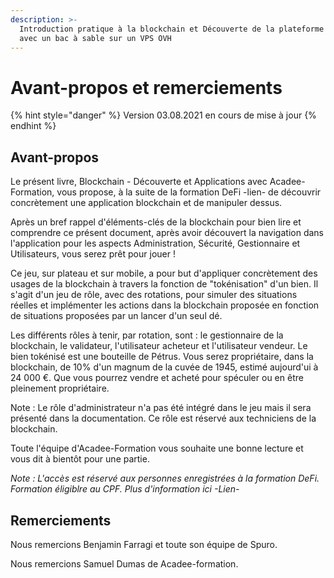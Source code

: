 ```yaml
---
description: >-
  Introduction pratique à la blockchain et Découverte de la plateforme de Spuro
  avec un bac à sable sur un VPS OVH
---
```


# Avant-propos et remerciements

{% hint style="danger" %}
Version 03.08.2021 en cours de mise à jour
{% endhint %}

## Avant-propos

Le présent livre, Blockchain - Découverte et Applications avec Acadee-Formation, vous propose, à la suite de la formation DeFi -lien- de découvrir concrètement une application blockchain et de manipuler dessus.

Après un bref rappel d'éléments-clés de la blockchain pour bien lire et comprendre ce présent document, après avoir découvert la navigation dans l'application pour les aspects Administration, Sécurité, Gestionnaire et Utilisateurs, vous serez prêt pour jouer !

Ce jeu, sur plateau et sur mobile, a pour but d'appliquer concrètement des usages de la blockchain à travers la fonction de "tokénisation" d'un bien. Il s'agit d'un jeu de rôle, avec des rotations, pour simuler des situations réelles et implémenter les actions dans la blockchain proposée en fonction de situations proposées par un lancer d'un seul dé.

Les différents rôles à tenir, par rotation, sont : le gestionnaire de la blockchain, le validateur, l'utilisateur acheteur et l'utilisateur vendeur. Le bien tokénisé est une bouteille de Pétrus. Vous serez propriétaire, dans la blockchain, de 10% d'un magnum de la cuvée de 1945, estimé aujourd'ui à 24 000 €. Que vous pourrez vendre et acheté pour spéculer ou en être pleinement propriétaire.

Note : Le rôle d'administrateur n'a pas été intégré dans le jeu mais il sera présenté dans la documentation. Ce rôle est réservé aux techniciens de la blockchain.

Toute l'équipe d'Acadee-Formation vous souhaite une bonne lecture et vous dit à bientôt pour une partie.

_Note : L'accès est réservé aux personnes enregistrées à la formation DeFi. Formation éligiblre au CPF. Plus d'information ici -Lien-_

## Remerciements <a id="remerciements"></a>

Nous remercions Benjamin Farragi et toute son équipe de Spuro.

Nous remercions Samuel Dumas de Acadee-formation.

